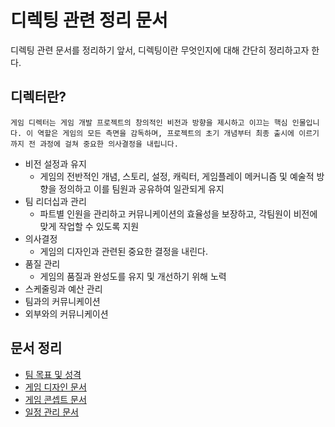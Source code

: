 # 디렉팅 관련 정리 문서

디렉팅 관련 문서를 정리하기 앞서, 디렉팅이란 무엇인지에 대해 간단히 정리하고자 한다.

## 디렉터란?

```
게임 디렉터는 게임 개발 프로젝트의 창의적인 비전과 방향을 제시하고 이끄는 핵심 인물입니다. 이 역할은 게임의 모든 측면을 감독하며, 프로젝트의 초기 개념부터 최종 출시에 이르기까지 전 과정에 걸쳐 중요한 의사결정을 내립니다.
```

- 비전 설정과 유지
  - 게임의 전반적인 개념, 스토리, 설정, 캐릭터, 게임플레이 메커니즘 및 예술적 방향을 정의하고 이를 팀원과 공유하여 일관되게 유지
- 팀 리더십과 관리
  - 파트별 인원을 관리하고 커뮤니케이션의 효율성을 보장하고, 각팀원이 비전에 맞게 작업할 수 있도록 지원
- 의사결정
  - 게임의 디자인과 관련된 중요한 결정을 내린다.
- 품질 관리
  - 게임의 품질과 완성도를 유지 및 개선하기 위해 노력
- 스케줄링과 예산 관리
- 팀과의 커뮤니케이션
- 외부와의 커뮤니케이션

## 문서 정리

- [팀 목표 및 성격](./Team.md)
- [게임 디자인 문서](./GameDesignDocument.md)
- [게임 콘셉트 문서](./GameConceptDocument.md)
- [일정 관리 문서](./Schedule.md)